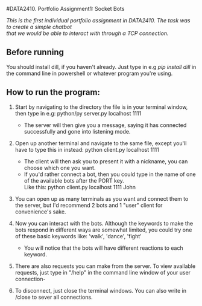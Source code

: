 #DATA2410. Portfolio Assignment1: Socket Bots

*This is the first individual portfolio assignment in DATA2410. The task was to create a simple chatbot* 
*<br /> that we would be able to interact with through a TCP connection.*

## Before running
You should install dill, if you haven't already. Just type in e.g *pip install dill* in the command line in powershell or whatever program you're using.

## How to run the program:
1. Start by navigating to the directory the file is in your terminal window, then type in e.g: python/py server.py localhost 1111

    - The server will then give you a message, saying it has connected successfully and gone into listening mode. 
2. Open up another terminal and navigate to the same file, except you'll have to type this in instead: python client.py localhost 1111

    - The client will then ask you to present it with a nickname, you can choose which one you want. 
    - If you'd rather connect a bot, then you could type in the name of one of the available bots after the PORT key. 
    <br/> Like this: python client.py localhost 1111 John
3. You can open up as many terminals as you want and connect them to the server, but I'd recommend 2 bots and 1 "user" client for convenience's sake. 
4. Now you can interact with the bots. Although the keywords to make the bots respond in different ways are somewhat limited, you could try one of these basic keywords like: 'walk', 'dance', 'fight'
    
    - You will notice that the bots will have different reactions to each keyword. 
5. There are also requests you can make from the server. To view available requests, just type in "/help" in the command line window of your user connection-
6. To disconnect, just close the terminal windows. You can also write in /close to sever all connections.
